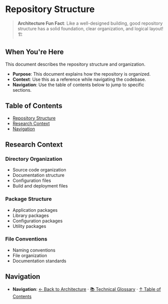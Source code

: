 # Repository Structure

> **Architecture Fun Fact**: Like a well-designed building, good repository structure has a solid foundation, clear organization, and logical layout! 🏗️

## When You're Here

This document describes the repository structure and organization.

* **Purpose**: This document explains how the repository is organized.
* **Context**: Use this as a reference while navigating the codebase.
* **Navigation**: Use the table of contents below to jump to specific sections.

## Table of Contents

* [Repository Structure](#repository-structure)
* [Research Context](#research-context)
* [Navigation](#navigation)

## Research Context

### Directory Organization

* Source code organization
* Documentation structure
* Configuration files
* Build and deployment files

### Package Structure

* Application packages
* Library packages
* Configuration packages
* Utility packages

### File Conventions

* Naming conventions
* File organization
* Documentation standards

## Navigation

* **Navigation**: [← Back to Architecture](../README.md) · [📚 Technical Glossary](../../GLOSSARY.md) · [↑ Table of Contents](#repository-structure)
